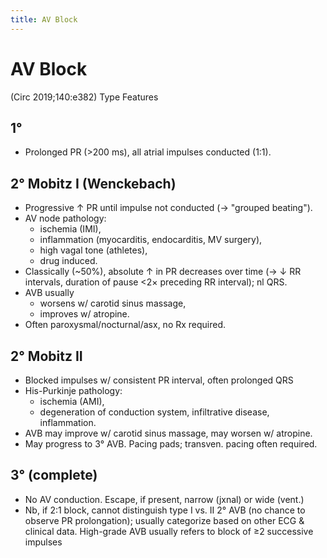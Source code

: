 ```yaml
---
title: AV Block
---
```


# AV Block

(Circ 2019;140:e382)
Type Features

## 1°

- Prolonged PR (>200 ms), all atrial impulses conducted (1:1).

## 2° Mobitz I (Wenckebach)

- Progressive ↑ PR until impulse not conducted (→ "grouped beating").
- AV node pathology:
  - ischemia (IMI),
  - inflammation (myocarditis, endocarditis, MV surgery),
  - high vagal tone (athletes),
  - drug induced.
- Classically (~50%), absolute ↑ in PR decreases over time (→ ↓ RR intervals, duration of pause <2× preceding RR interval); nl QRS.
- AVB usually
  - worsens w/ carotid sinus massage,
  - improves w/ atropine.
- Often paroxysmal/nocturnal/asx, no Rx required.

## 2° Mobitz II

- Blocked impulses w/ consistent PR interval, often prolonged QRS
- His-Purkinje pathology:
  - ischemia (AMI),
  - degeneration of conduction system, infiltrative disease, inflammation.
- AVB may improve w/ carotid sinus massage, may worsen w/ atropine.
- May progress to 3° AVB. Pacing pads; transven. pacing often required.

## 3° (complete)

- No AV conduction. Escape, if present, narrow (jxnal) or wide (vent.)
- Nb, if 2:1 block, cannot distinguish type I vs. II 2° AVB (no chance to observe PR prolongation); usually categorize based on other ECG & clinical data. High-grade AVB usually refers to block of ≥2 successive impulses
